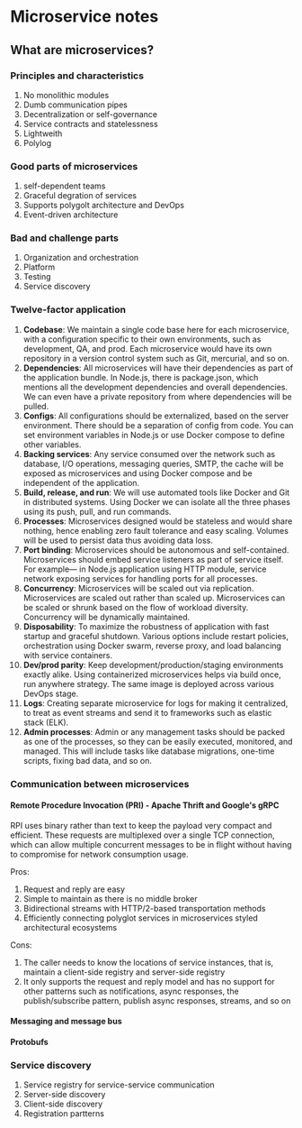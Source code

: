 # Microservice notes

## What are microservices?

### Principles and characteristics

1. No monolithic modules
2. Dumb communication pipes
3. Decentralization or self-governance
4. Service contracts and statelessness
5. Lightweith
6. Polylog

### Good parts of microservices

1. self-dependent teams
2. Graceful degration of services
3. Supports polygolt architecture and DevOps
4. Event-driven architecture

### Bad and challenge parts
1. Organization and orchestration
2. Platform
3. Testing
4. Service discovery

### Twelve-factor application 

1. **Codebase**: We maintain a single code base here for each microservice, with a configuration specific to their own environments, such as development, QA, and prod. Each microservice would have its own repository in a version control system such as Git, mercurial, and so on.
2. **Dependencies**: All microservices will have their dependencies as part of the application bundle. In Node.js, there is package.json, which mentions all the development dependencies and overall dependencies. We can even have a private repository from where dependencies will be pulled.
3. **Configs**: All configurations should be externalized, based on the server environment. There should be a separation of config from code. You can set environment variables in Node.js or use Docker compose to define other variables.
4. **Backing services**: Any service consumed over the network such as database, I/O operations, messaging queries, SMTP, the cache will be exposed as microservices and using Docker compose and be independent of the application.
5. **Build, release, and run**: We will use automated tools like Docker and Git in distributed systems. Using Docker we can isolate all the three phases using its push, pull, and run commands.
6. **Processes**: Microservices designed would be stateless and would share nothing, hence enabling zero fault tolerance and easy scaling. Volumes will be used to persist data thus avoiding data loss.
7. **Port binding**: Microservices should be autonomous and self-contained. Microservices should embed service listeners as part of service itself. For example— in Node.js application using HTTP module, service network exposing services for handling ports for all processes.
8. **Concurrency**: Microservices will be scaled out via replication. Microservices are scaled out rather than scaled up. Microservices can be scaled or shrunk based on the flow of workload diversity. Concurrency will be dynamically maintained.
9. **Disposability**: To maximize the robustness of application with fast startup and graceful shutdown. Various options include restart policies, orchestration using Docker swarm, reverse proxy, and load balancing with service containers.
10. **Dev/prod parity**: Keep development/production/staging environments exactly alike. Using containerized microservices helps via build once, run anywhere strategy. The same image is deployed across various DevOps stage.
11. **Logs**: Creating separate microservice for logs for making it centralized, to treat as event streams and send it to frameworks such as elastic stack (ELK).
12. **Admin processes**: Admin or any management tasks should be packed as one of the processes, so they can be easily executed, monitored, and managed. This will include tasks like database migrations, one-time scripts, fixing bad data, and so on.

### Communication between microservices

#### Remote Procedure Invocation (PRI) - Apache Thrift and Google's gRPC
RPI uses binary rather than text to keep the payload very compact and efficient. These requests are multiplexed over a single TCP connection, which can allow multiple concurrent messages to be in flight without having to compromise for network consumption usage.

Pros:
1. Request and reply are easy
2. Simple to maintain as there is no middle broker
3. Bidirectional streams with HTTP/2-based transportation methods
4. Efficiently connecting polyglot services in microservices styled architectural ecosystems


Cons: 
1. The caller needs to know the locations of service instances, that is, maintain a client-side registry and server-side registry
2. It only supports the request and reply model and has no support for other patterns such as notifications, async responses, the publish/subscribe pattern, publish async responses, streams, and so on
   
#### Messaging and message bus
#### Protobufs

### Service discovery
1. Service registry for service-service communication
2. Server-side discovery
3. Client-side discovery
4. Registration partterns

